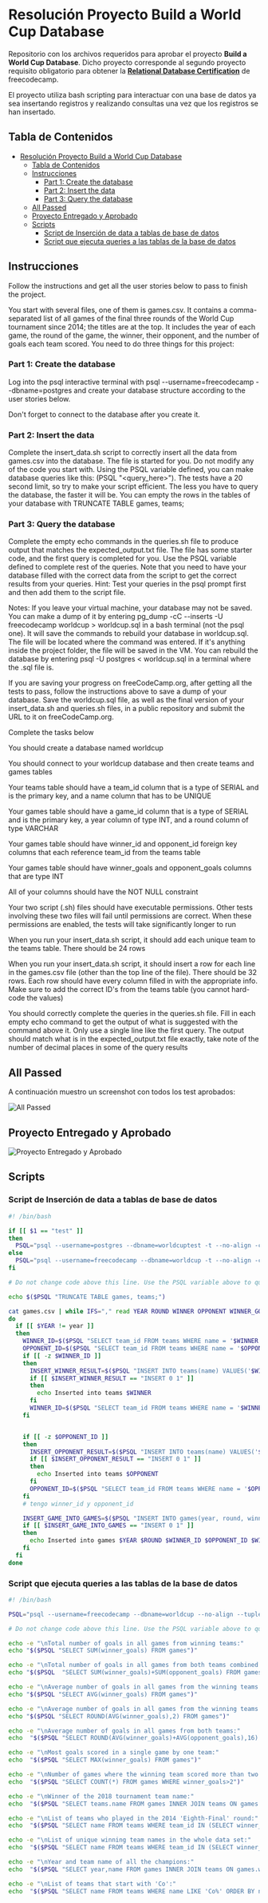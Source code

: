# Resolución Proyecto Build a World Cup Database

Repositorio con los archivos requeridos para aprobar el proyecto **Build a World Cup Database**. Dicho proyecto corresponde al segundo proyecto requisito obligatorio para obtener la [**Relational Database Certification**](https://www.freecodecamp.org/learn/relational-database/build-a-world-cup-database-project/build-a-world-cup-database) de freecodecamp.

El proyecto utiliza bash scripting para interactuar con una base de datos ya sea insertando registros y realizando consultas una vez que los registros se han insertado.

## Tabla de Contenidos

- [Resolución Proyecto Build a World Cup Database](#resolución-proyecto-build-a-world-cup-database)
  - [Tabla de Contenidos](#tabla-de-contenidos)
  - [Instrucciones](#instrucciones)
    - [Part 1: Create the database](#part-1-create-the-database)
    - [Part 2: Insert the data](#part-2-insert-the-data)
    - [Part 3: Query the database](#part-3-query-the-database)
  - [All Passed](#all-passed)
  - [Proyecto Entregado y Aprobado](#proyecto-entregado-y-aprobado)
  - [Scripts](#scripts)
    - [Script de Inserción de data a tablas de base de datos](#script-de-inserción-de-data-a-tablas-de-base-de-datos)
    - [Script que ejecuta queries a las tablas de la base de datos](#script-que-ejecuta-queries-a-las-tablas-de-la-base-de-datos)

## Instrucciones

Follow the instructions and get all the user stories below to pass to finish the project.

You start with several files, one of them is games.csv. It contains a comma-separated list of all games of the final three rounds of the World Cup tournament since 2014; the titles are at the top. It includes the year of each game, the round of the game, the winner, their opponent, and the number of goals each team scored. You need to do three things for this project:

### Part 1: Create the database

Log into the psql interactive terminal with psql --username=freecodecamp --dbname=postgres and create your database structure according to the user stories below.

Don't forget to connect to the database after you create it.

### Part 2: Insert the data

Complete the insert_data.sh script to correctly insert all the data from games.csv into the database. The file is started for you. Do not modify any of the code you start with. Using the PSQL variable defined, you can make database queries like this: $($PSQL "<query_here>"). The tests have a 20 second limit, so try to make your script efficient. The less you have to query the database, the faster it will be. You can empty the rows in the tables of your database with TRUNCATE TABLE games, teams;

### Part 3: Query the database

Complete the empty echo commands in the queries.sh file to produce output that matches the expected_output.txt file. The file has some starter code, and the first query is completed for you. Use the PSQL variable defined to complete rest of the queries. Note that you need to have your database filled with the correct data from the script to get the correct results from your queries. Hint: Test your queries in the psql prompt first and then add them to the script file.

Notes:
If you leave your virtual machine, your database may not be saved. You can make a dump of it by entering pg_dump -cC --inserts -U freecodecamp worldcup > worldcup.sql in a bash terminal (not the psql one). It will save the commands to rebuild your database in worldcup.sql. The file will be located where the command was entered. If it's anything inside the project folder, the file will be saved in the VM. You can rebuild the database by entering psql -U postgres < worldcup.sql in a terminal where the .sql file is.

If you are saving your progress on freeCodeCamp.org, after getting all the tests to pass, follow the instructions above to save a dump of your database. Save the worldcup.sql file, as well as the final version of your insert_data.sh and queries.sh files, in a public repository and submit the URL to it on freeCodeCamp.org.

Complete the tasks below

You should create a database named worldcup

You should connect to your worldcup database and then create teams and games tables

Your teams table should have a team_id column that is a type of SERIAL and is the primary key, and a name column that has to be UNIQUE

Your games table should have a game_id column that is a type of SERIAL and is the primary key, a year column of type INT, and a round column of type VARCHAR

Your games table should have winner_id and opponent_id foreign key columns that each reference team_id from the teams table

Your games table should have winner_goals and opponent_goals columns that are type INT

All of your columns should have the NOT NULL constraint

Your two script (.sh) files should have executable permissions. Other tests involving these two files will fail until permissions are correct. When these permissions are enabled, the tests will take significantly longer to run

When you run your insert_data.sh script, it should add each unique team to the teams table. There should be 24 rows

When you run your insert_data.sh script, it should insert a row for each line in the games.csv file (other than the top line of the file). There should be 32 rows. Each row should have every column filled in with the appropriate info. Make sure to add the correct ID's from the teams table (you cannot hard-code the values)

You should correctly complete the queries in the queries.sh file. Fill in each empty echo command to get the output of what is suggested with the command above it. Only use a single line like the first query. The output should match what is in the expected_output.txt file exactly, take note of the number of decimal places in some of the query results

## All Passed

A continuación muestro un screenshot con todos los test aprobados:

![All Passed](./screenshots/all_complete.webp)

## Proyecto Entregado y Aprobado

![Proyecto Entregado y Aprobado](./screenshots/passed.webp)

## Scripts

### Script de Inserción de data a tablas de base de datos

```bash
#! /bin/bash

if [[ $1 == "test" ]]
then
  PSQL="psql --username=postgres --dbname=worldcuptest -t --no-align -c"
else
  PSQL="psql --username=freecodecamp --dbname=worldcup -t --no-align -c"
fi

# Do not change code above this line. Use the PSQL variable above to query your database.

echo $($PSQL "TRUNCATE TABLE games, teams;")

cat games.csv | while IFS="," read YEAR ROUND WINNER OPPONENT WINNER_GOALS OPPONENT_GOALS
do
  if [[ $YEAR != year ]]
  then
    WINNER_ID=$($PSQL "SELECT team_id FROM teams WHERE name = '$WINNER'")
    OPPONENT_ID=$($PSQL "SELECT team_id FROM teams WHERE name = '$OPPONENT'")
    if [[ -z $WINNER_ID ]]
    then
      INSERT_WINNER_RESULT=$($PSQL "INSERT INTO teams(name) VALUES('$WINNER')")
      if [[ $INSERT_WINNER_RESULT == "INSERT 0 1" ]]
      then
        echo Inserted into teams $WINNER
      fi
      WINNER_ID=$($PSQL "SELECT team_id FROM teams WHERE name = '$WINNER'")
    fi


    if [[ -z $OPPONENT_ID ]]
    then
      INSERT_OPPONENT_RESULT=$($PSQL "INSERT INTO teams(name) VALUES('$OPPONENT')")
      if [[ $INSERT_OPPONENT_RESULT == "INSERT 0 1" ]]
      then
        echo Inserted into teams $OPPONENT
      fi
      OPPONENT_ID=$($PSQL "SELECT team_id FROM teams WHERE name = '$OPPONENT'")
    fi
    # tengo winner_id y opponent_id

    INSERT_GAME_INTO_GAMES=$($PSQL "INSERT INTO games(year, round, winner_id, opponent_id, winner_goals, opponent_goals) VALUES($YEAR, '$ROUND', $WINNER_ID, $OPPONENT_ID, $WINNER_GOALS, $OPPONENT_GOALS)")
    if [[ $INSERT_GAME_INTO_GAMES == "INSERT 0 1" ]]
    then
      echo Inserted into games $YEAR $ROUND $WINNER_ID $OPPONENT_ID $WINNER_GOALS $OPPONENT_GOALS
    fi
  fi
done
```

### Script que ejecuta queries a las tablas de la base de datos

```bash
#! /bin/bash

PSQL="psql --username=freecodecamp --dbname=worldcup --no-align --tuples-only -c"

# Do not change code above this line. Use the PSQL variable above to query your database.

echo -e "\nTotal number of goals in all games from winning teams:"
echo "$($PSQL "SELECT SUM(winner_goals) FROM games")"

echo -e "\nTotal number of goals in all games from both teams combined:"
echo "$($PSQL  "SELECT SUM(winner_goals)+SUM(opponent_goals) FROM games")"

echo -e "\nAverage number of goals in all games from the winning teams:"
echo "$($PSQL "SELECT AVG(winner_goals) FROM games")"

echo -e "\nAverage number of goals in all games from the winning teams rounded to two decimal places:"
echo "$($PSQL "SELECT ROUND(AVG(winner_goals),2) FROM games")"

echo -e "\nAverage number of goals in all games from both teams:"
echo  "$($PSQL "SELECT ROUND(AVG(winner_goals)+AVG(opponent_goals),16) FROM games")"

echo -e "\nMost goals scored in a single game by one team:"
echo  "$($PSQL "SELECT MAX(winner_goals) FROM games")"

echo -e "\nNumber of games where the winning team scored more than two goals:"
echo  "$($PSQL "SELECT COUNT(*) FROM games WHERE winner_goals>2")"

echo -e "\nWinner of the 2018 tournament team name:"
echo  "$($PSQL "SELECT teams.name FROM games INNER JOIN teams ON games.winner_id=teams.team_id WHERE round='Final' AND year=2018")"

echo -e "\nList of teams who played in the 2014 'Eighth-Final' round:"
echo  "$($PSQL "SELECT name FROM teams WHERE team_id IN (SELECT winner_id FROM games WHERE round='Eighth-Final' AND year=2014) OR team_id IN (SELECT opponent_id FROM games WHERE round='Eighth-Final' AND year=2014) ORDER BY name")"

echo -e "\nList of unique winning team names in the whole data set:"
echo  "$($PSQL "SELECT name FROM teams WHERE team_id IN (SELECT winner_id FROM games) ORDER BY name")"

echo -e "\nYear and team name of all the champions:"
echo  "$($PSQL "SELECT year,name FROM games INNER JOIN teams ON games.winner_id=teams.team_id WHERE round='Final' ORDER BY year")"

echo -e "\nList of teams that start with 'Co':"
echo  "$($PSQL "SELECT name FROM teams WHERE name LIKE 'Co%' ORDER BY name")"

```
